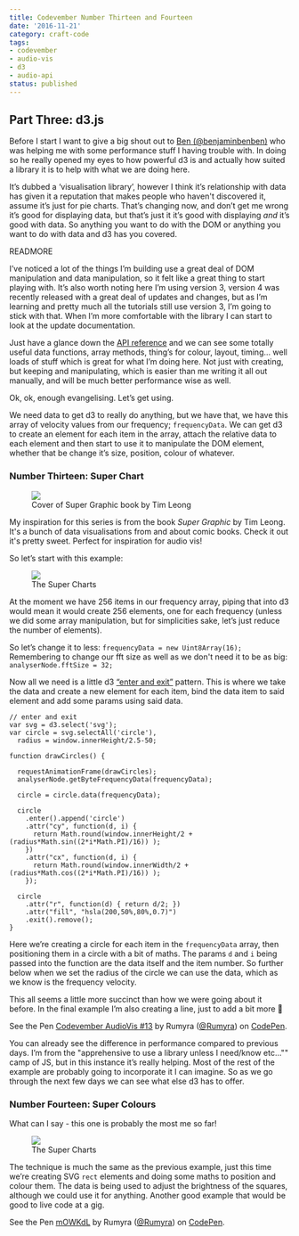 ```yaml
---
title: Codevember Number Thirteen and Fourteen
date: '2016-11-21'
category: craft-code
tags:
- codevember
- audio-vis
- d3
- audio-api
status: published
---
```


## Part Three: d3.js

Before I start I want to give a big shout out to [Ben (@benjaminbenben)](https://twitter.com/benjaminbenben) who was helping me with some performance stuff I having trouble with. In doing so he really opened my eyes to how powerful d3 is and actually how suited a library it is to help with what we are doing here.

It’s dubbed a ‘visualisation library’, however I think it’s relationship with data has given it a reputation that makes people who haven't discovered it, assume it’s just for pie charts. That’s changing now, and don’t get me wrong it’s good for displaying data, but that’s just it it’s good with displaying *and* it’s good with data. So anything you want to do with the DOM or anything you want to do with data and d3 has you covered.

READMORE

I’ve noticed a lot of the things I’m building use a great deal of DOM manipulation and data manipulation, so it felt like a great thing to start playing with. It’s also worth noting here I’m using version 3, version 4 was recently released with a great deal of updates and changes, but as I’m learning and pretty much all the tutorials still use version 3, I’m going to stick with that. When I’m more comfortable with the library I can start to look at the update documentation.

Just have a glance down the [API reference](https://github.com/d3/d3/blob/master/API.md) and we can see some totally useful data functions, array methods, thing’s for colour, layout, timing… well loads of stuff which is great for what I’m doing here. Not just with creating, but keeping and manipulating, which is easier than me writing it all out manually, and will be much better performance wise as well.

Ok, ok, enough evangelising. Let’s get using.

We need data to get d3 to really do anything, but we have that, we have this array of velocity values from our frequency; `frequencyData`. We can get d3 to create an element for each item in the array, attach the relative data to each element and then start to use it to manipulate the DOM element, whether that be change it’s size, position, colour of whatever.

### Number Thirteen: Super Chart

<figure>
  <img src="media/superGraphic.jpg" />
  <figcaption>Cover of Super Graphic book by Tim Leong</figcaption>
</figure>

My inspiration for this series is from the book _Super Graphic_ by Tim Leong. It's a bunch of data visualisations from and about comic books. Check it out it's pretty sweet. Perfect for inspiration for audio vis!

So let’s start with this example:

<figure>
  <img src="media/superCharts.jpg" />
  <figcaption>The Super Charts</figcaption>
</figure>

At the moment we have 256 items in our frequency array, piping that into d3 would mean it would create 256 elements, one for each frequency (unless we did some array manipulation, but for simplicities sake, let’s just reduce the number of elements).

So let’s change it to less: `frequencyData = new Uint8Array(16);` Remembering to change our fft size as well as we don't need it to be as big: `analyserNode.fftSize = 32;`

Now all we need is a little d3 [“enter and exit”](https://bl.ocks.org/mbostock/3808218) pattern. This is where we take the data and create a new element for each item, bind the data item to said element and add some params using said data.

<pre><code class="language-javascript">// enter and exit
var svg = d3.select('svg');
var circle = svg.selectAll('circle'),
  radius = window.innerHeight/2.5-50;

function drawCircles() {

  requestAnimationFrame(drawCircles);
  analyserNode.getByteFrequencyData(frequencyData);

  circle = circle.data(frequencyData);
  
  circle
    .enter().append('circle')
    .attr("cy", function(d, i) {
      return Math.round(window.innerHeight/2 + (radius*Math.sin((2*i*Math.PI)/16)) );
    })
    .attr("cx", function(d, i) {
      return Math.round(window.innerWidth/2 + (radius*Math.cos((2*i*Math.PI)/16)) );
    });
  
  circle
    .attr("r", function(d) { return d/2; })
    .attr("fill", "hsla(200,50%,80%,0.7)")
    .exit().remove();
}
</code></pre>

Here we’re creating a circle for each item in the `frequencyData` array, then positioning them in a circle with a bit of maths. The params `d` and `i` being passed into the function are the data itself and the item number. So further below when we set the radius of the circle we can use the data, which as we know is the frequency velocity.

This all seems a little more succinct than how we were going about it before. In the final example I’m also creating a line, just to add a bit more 🤗 

<p data-height="300" data-theme-id="1345" data-slug-hash="ENWLzK" data-default-tab="js,result" data-user="Rumyra" data-embed-version="2" data-pen-title="Codevember AudioVis #13" class="codepen">See the Pen <a href="https://codepen.io/Rumyra/pen/ENWLzK/">Codevember AudioVis #13</a> by Rumyra (<a href="http://codepen.io/Rumyra">@Rumyra</a>) on <a href="http://codepen.io">CodePen</a>.</p>
<script async src="https://production-assets.codepen.io/assets/embed/ei.js"></script>

You can already see the difference in performance compared to previous days. I’m from the "apprehensive to use a library unless I need/know etc…"" camp of JS, but in this instance it’s really helping. Most of the rest of the example are probably going to incorporate it I can imagine. So as we go through the next few days we can see what else d3 has to offer.

### Number Fourteen: Super Colours

What can I say - this one is probably the most me so far!

<figure>
  <img src="media/superColours.jpg" />
  <figcaption>The Super Charts</figcaption>
</figure>


The technique is much the same as the previous example, just this time we’re creating SVG `rect` elements and doing some maths to position and colour them. The data is being used to adjust the brightness of the squares, although we could use it for anything. Another good example that would be good to live code at a gig.

<p data-height="300" data-theme-id="1345" data-slug-hash="mOWKdL" data-default-tab="js,result" data-user="Rumyra" data-embed-version="2" data-pen-title="mOWKdL" class="codepen">See the Pen <a href="https://codepen.io/Rumyra/pen/mOWKdL/">mOWKdL</a> by Rumyra (<a href="http://codepen.io/Rumyra">@Rumyra</a>) on <a href="http://codepen.io">CodePen</a>.</p>
<script async src="https://production-assets.codepen.io/assets/embed/ei.js"></script>


